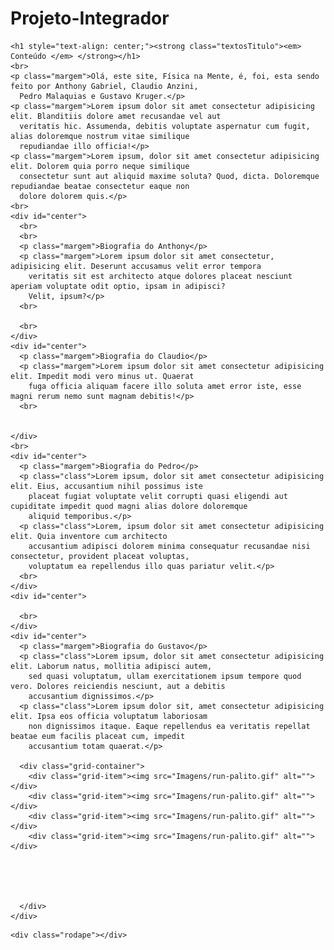 # Projeto-Integrador

  <div class="conteudo2">

    <h1 style="text-align: center;"><strong class="textosTitulo"><em> Conteúdo </em> </strong></h1>
    <br>
    <p class="margem">Olá, este site, Física na Mente, é, foi, esta sendo feito por Anthony Gabriel, Claudio Anzini,
      Pedro Malaquias e Gustavo Kruger.</p>
    <p class="margem">Lorem ipsum dolor sit amet consectetur adipisicing elit. Blanditiis dolore amet recusandae vel aut
      veritatis hic. Assumenda, debitis voluptate aspernatur cum fugit, alias doloremque nostrum vitae similique
      repudiandae illo officia!</p>
    <p class="margem">Lorem ipsum, dolor sit amet consectetur adipisicing elit. Dolorem quia porro neque similique
      consectetur sunt aut aliquid maxime soluta? Quod, dicta. Doloremque repudiandae beatae consectetur eaque non
      dolore dolorem quis.</p>
    <br>
    <div id="center">
      <br>
      <br>
      <p class="margem">Biografia do Anthony</p>
      <p class="margem">Lorem ipsum dolor sit amet consectetur, adipisicing elit. Deserunt accusamus velit error tempora
        veritatis sit est architecto atque dolores placeat nesciunt aperiam voluptate odit optio, ipsam in adipisci?
        Velit, ipsum?</p>
      <br>

      <br>
    </div>
    <div id="center">
      <p class="margem">Biografia do Claudio</p>
      <p class="margem">Lorem ipsum dolor sit amet consectetur adipisicing elit. Impedit modi vero minus ut. Quaerat
        fuga officia aliquam facere illo soluta amet error iste, esse magni rerum nemo sunt magnam debitis!</p>
      <br>


    </div>
    <br>
    <div id="center">
      <p class="margem">Biografia do Pedro</p>
      <p class="class">Lorem ipsum, dolor sit amet consectetur adipisicing elit. Eius, accusantium nihil possimus iste
        placeat fugiat voluptate velit corrupti quasi eligendi aut cupiditate impedit quod magni alias dolore doloremque
        aliquid temporibus.</p>
      <p class="class">Lorem, ipsum dolor sit amet consectetur adipisicing elit. Quia inventore cum architecto
        accusantium adipisci dolorem minima consequatur recusandae nisi consectetur, provident placeat voluptas,
        voluptatum ea repellendus illo quas pariatur velit.</p>
      <br>
    </div>
    <div id="center">

      <br>
    </div>
    <div id="center">
      <p class="margem">Biografia do Gustavo</p>
      <p class="class">Lorem ipsum, dolor sit amet consectetur adipisicing elit. Laborum natus, mollitia adipisci autem,
        sed quasi voluptatum, ullam exercitationem ipsum tempore quod vero. Dolores reiciendis nesciunt, aut a debitis
        accusantium dignissimos.</p>
      <p class="class">Lorem ipsum dolor sit, amet consectetur adipisicing elit. Ipsa eos officia voluptatum laboriosam
        non dignissimos itaque. Eaque repellendus ea veritatis repellat beatae eum facilis placeat cum, impedit
        accusantium totam quaerat.</p>

      <div class="grid-container">
        <div class="grid-item"><img src="Imagens/run-palito.gif" alt=""></div>
        <div class="grid-item"><img src="Imagens/run-palito.gif" alt=""></div>
        <div class="grid-item"><img src="Imagens/run-palito.gif" alt=""></div>
        <div class="grid-item"><img src="Imagens/run-palito.gif" alt=""></div>





      </div>
    </div>
  </div>



    <div class="rodape"></div>

</body>

</html>